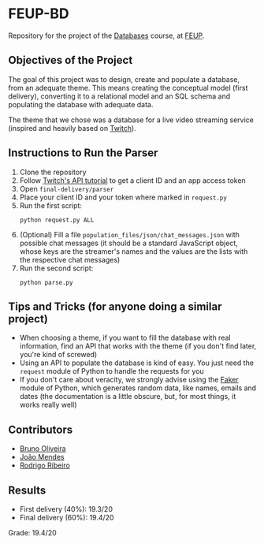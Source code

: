 # FEUP-BD

Repository for the project of the [Databases](https://sigarra.up.pt/feup/en/UCURR_GERAL.FICHA_UC_VIEW?pv_ocorrencia_id=520317) course, at [FEUP](https://sigarra.up.pt/feup/en/web_page.Inicial).

## Objectives of the Project

The goal of this project was to design, create and populate a database, from an adequate theme. This means creating the conceptual model (first delivery), converting it to a relational model and an SQL schema and populating the database with adequate data.

The theme that we chose was a database for a live video streaming service (inspired and heavily based on [Twitch](https://twitch.tv/)).

## Instructions to Run the Parser

1. Clone the repository
2. Follow [Twitch's API tutorial](https://dev.twitch.tv/docs/authentication/) to get a client ID and an app access token
3. Open `final-delivery/parser`
4. Place your client ID and your token where marked in `request.py`
5. Run the first script:
    ```
    python request.py ALL
    ```
6. (Optional) Fill a file `population_files/json/chat_messages.json` with possible chat messages (it should be a standard JavaScript object, whose keys are the streamer's names and the values are the lists with the respective chat messages)
7. Run the second script:
    ```
    python parse.py
    ```

## Tips and Tricks (for anyone doing a similar project)

 - When choosing a theme, if you want to fill the database with real information, find an API that works with the theme (if you don't find later, you're kind of screwed)
 - Using an API to populate the database is kind of easy. You just need the `request` module of Python to handle the requests for you
 - If you don't care about veracity, we strongly advise using the [Faker](https://faker.readthedocs.io/en/master/) module of Python, which generates random data, like names, emails and dates (the documentation is a little obscure, but, for most things, it works really well)

 ## Contributors

  - [Bruno Oliveira](https://github.com/Process-ing)
  - [João Mendes](https://github.com/The-Memechanic)
  - [Rodrigo Ribeiro](https://github.com/Rodrigo-up09)

## Results

  - First delivery (40%): 19.3/20
  - Final delivery (60%): 19.4/20

Grade: 19.4/20


